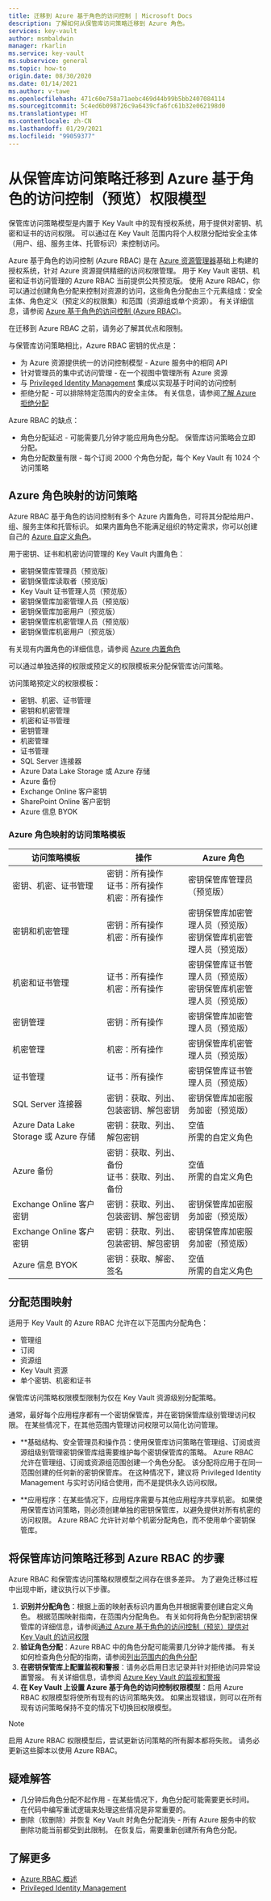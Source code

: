 ```yaml
---
title: 迁移到 Azure 基于角色的访问控制 | Microsoft Docs
description: 了解如何从保管库访问策略迁移到 Azure 角色。
services: key-vault
author: msmbaldwin
manager: rkarlin
ms.service: key-vault
ms.subservice: general
ms.topic: how-to
origin.date: 08/30/2020
ms.date: 01/14/2021
ms.author: v-tawe
ms.openlocfilehash: 471c60e758a71aebc469d44b99b5bb2407084114
ms.sourcegitcommit: 5c4ed6b098726c9a6439cfa6fc61b32e062198d0
ms.translationtype: HT
ms.contentlocale: zh-CN
ms.lasthandoff: 01/29/2021
ms.locfileid: "99059377"
---
```

# <a name="migrate-from-vault-access-policy-to-an-azure-role-based-access-control-preview-permission-model"></a>从保管库访问策略迁移到 Azure 基于角色的访问控制（预览）权限模型

保管库访问策略模型是内置于 Key Vault 中的现有授权系统，用于提供对密钥、机密和证书的访问权限。 可以通过在 Key Vault 范围内将个人权限分配给安全主体（用户、组、服务主体、托管标识）来控制访问。 

Azure 基于角色的访问控制 (Azure RBAC) 是在 [Azure 资源管理器](../../azure-resource-manager/management/overview.md)基础上构建的授权系统，针对 Azure 资源提供精细的访问权限管理。 用于 Key Vault 密钥、机密和证书访问管理的 Azure RBAC 当前提供公共预览版。 使用 Azure RBAC，你可以通过创建角色分配来控制对资源的访问，这些角色分配由三个元素组成：安全主体、角色定义（预定义的权限集）和范围（资源组或单个资源）。 有关详细信息，请参阅 [Azure 基于角色的访问控制 (Azure RBAC)](../../role-based-access-control/overview.md)。

在迁移到 Azure RBAC 之前，请务必了解其优点和限制。

与保管库访问策略相比，Azure RBAC 密钥的优点是：
- 为 Azure 资源提供统一的访问控制模型 - Azure 服务中的相同 API
- 针对管理员的集中式访问管理 - 在一个视图中管理所有 Azure 资源
- 与 [Privileged Identity Management](../../active-directory/privileged-identity-management/pim-configure.md) 集成以实现基于时间的访问控制
- 拒绝分配 - 可以排除特定范围内的安全主体。 有关信息，请参阅[了解 Azure 拒绝分配](../../role-based-access-control/deny-assignments.md)

Azure RBAC 的缺点：
- 角色分配延迟 - 可能需要几分钟才能应用角色分配。 保管库访问策略会立即分配。
- 角色分配数量有限 - 每个订阅 2000 个角色分配，每个 Key Vault 有 1024 个访问策略

## <a name="access-policies-to-azure-roles-mapping"></a>Azure 角色映射的访问策略

Azure RBAC 基于角色的访问控制有多个 Azure 内置角色，可将其分配给用户、组、服务主体和托管标识。 如果内置角色不能满足组织的特定需求，你可以创建自己的 [Azure 自定义角色](../../role-based-access-control/custom-roles.md)。

用于密钥、证书和机密访问管理的 Key Vault 内置角色：
- 密钥保管库管理员（预览版）
- 密钥保管库读取者（预览版）
- Key Vault 证书管理人员（预览版）
- 密钥保管库加密管理人员（预览版）
- 密钥保管库加密用户（预览版）
- 密钥保管库机密管理人员（预览版）
- 密钥保管库机密用户（预览版）

有关现有内置角色的详细信息，请参阅 [Azure 内置角色](../../role-based-access-control/built-in-roles.md)

可以通过单独选择的权限或预定义的权限模板来分配保管库访问策略。

访问策略预定义的权限模板：
- 密钥、机密、证书管理
- 密钥和机密管理
- 机密和证书管理
- 密钥管理
- 机密管理
- 证书管理
- SQL Server 连接器
- Azure Data Lake Storage 或 Azure 存储
- Azure 备份
- Exchange Online 客户密钥
- SharePoint Online 客户密钥
- Azure 信息 BYOK

### <a name="access-policies-templates-to-azure-roles-mapping"></a>Azure 角色映射的访问策略模板
| 访问策略模板 | 操作 | Azure 角色 |
| --- | --- | --- |
| 密钥、机密、证书管理 | 密钥：所有操作 <br>证书：所有操作<br>机密：所有操作 | 密钥保管库管理员（预览版） |
| 密钥和机密管理 | 密钥：所有操作 <br>机密：所有操作| 密钥保管库加密管理人员（预览版）<br> 密钥保管库机密管理人员（预览版）|
| 机密和证书管理 | 证书：所有操作 <br>机密：所有操作| 密钥保管库证书管理人员（预览版）<br> 密钥保管库机密管理人员（预览版）|
| 密钥管理 | 密钥：所有操作| 密钥保管库加密管理人员（预览版）|
| 机密管理 | 机密：所有操作| 密钥保管库机密管理人员（预览版）|
| 证书管理 | 证书：所有操作 | 密钥保管库证书管理人员（预览版）|
| SQL Server 连接器 | 密钥：获取、列出、包装密钥、解包密钥 | 密钥保管库加密服务加密（预览版）|
| Azure Data Lake Storage 或 Azure 存储 | 密钥：获取、列出、解包密钥 | 空值<br> 所需的自定义角色|
| Azure 备份 | 密钥：获取、列出、备份<br> 证书：获取、列出、备份 | 空值<br> 所需的自定义角色|
| Exchange Online 客户密钥 | 密钥：获取、列出、包装密钥、解包密钥 | 密钥保管库加密服务加密（预览版）|
| Exchange Online 客户密钥 | 密钥：获取、列出、包装密钥、解包密钥 | 密钥保管库加密服务加密（预览版）|
| Azure 信息 BYOK | 密钥：获取、解密、签名 | 空值<br>所需的自定义角色|


## <a name="assignment-scopes-mapping"></a>分配范围映射  

适用于 Key Vault 的 Azure RBAC 允许在以下范围内分配角色：
- 管理组
- 订阅
- 资源组
- Key Vault 资源
- 单个密钥、机密和证书

保管库访问策略权限模型限制为仅在 Key Vault 资源级别分配策略。 

通常，最好每个应用程序都有一个密钥保管库，并在密钥保管库级别管理访问权限。 在某些情况下，在其他范围内管理访问权限可以简化访问管理。

- **基础结构、安全管理员和操作员：使用保管库访问策略在管理组、订阅或资源组级别管理密钥保管库组需要维护每个密钥保管库的策略。 Azure RBAC 允许在管理组、订阅或资源组范围创建一个角色分配。 该分配将应用于在同一范围创建的任何新的密钥保管库。 在这种情况下，建议将 Privileged Identity Management 与实时访问结合使用，而不是提供永久访问权限。
 
- **应用程序：在某些情况下，应用程序需要与其他应用程序共享机密。 如果使用保管库访问策略，则必须创建单独的密钥保管库，以避免提供对所有机密的访问权限。 Azure RBAC 允许针对单个机密分配角色，而不使用单个密钥保管库。

## <a name="vault-access-policy-to-azure-rbac-migration-steps"></a>将保管库访问策略迁移到 Azure RBAC 的步骤
Azure RBAC 和保管库访问策略权限模型之间存在很多差异。 为了避免迁移过程中出现中断，建议执行以下步骤。
 
1. **识别并分配角色**：根据上面的映射表标识内置角色并根据需要创建自定义角色。 根据范围映射指南，在范围内分配角色。 有关如何将角色分配到密钥保管库的详细信息，请参阅[通过 Azure 基于角色的访问控制（预览）提供对 Key Vault 的访问权限](rbac-guide.md)
1. **验证角色分配**：Azure RBAC 中的角色分配可能需要几分钟才能传播。 有关如何检查角色分配的指南，请参阅[列出范围内的角色分配](../../role-based-access-control/role-assignments-list-portal.md#list-role-assignments-for-a-user-at-a-scope)
1. **在密钥保管库上配置监视和警报**：请务必启用日志记录并针对拒绝访问异常设置警报。 有关详细信息，请参阅 [Azure Key Vault 的监视和警报](./alert.md)
1. **在 Key Vault 上设置 Azure 基于角色的访问控制权限模型**：启用 Azure RBAC 权限模型将使所有现有的访问策略失效。 如果出现错误，则可以在所有现有访问策略保持不变的情况下切换回权限模型。

> [!NOTE]
> 启用 Azure RBAC 权限模型后，尝试更新访问策略的所有脚本都将失败。 请务必更新这些脚本以使用 Azure RBAC。

## <a name="troubleshooting"></a>疑难解答
-  几分钟后角色分配不起作用 - 在某些情况下，角色分配可能需要更长时间。 在代码中编写重试逻辑来处理这些情况是非常重要的。
- 删除（软删除）并恢复 Key Vault 时角色分配消失 - 所有 Azure 服务中的软删除功能当前都受到此限制。 在恢复后，需要重新创建所有角色分配。    

## <a name="learn-more"></a>了解更多

- [Azure RBAC 概述](../../role-based-access-control/overview.md)
- [Privileged Identity Management](../../active-directory/privileged-identity-management/pim-configure.md)

<!-- - [Custom Roles Tutorial](../../role-based-access-control/tutorial-custom-role-cli.md) -->